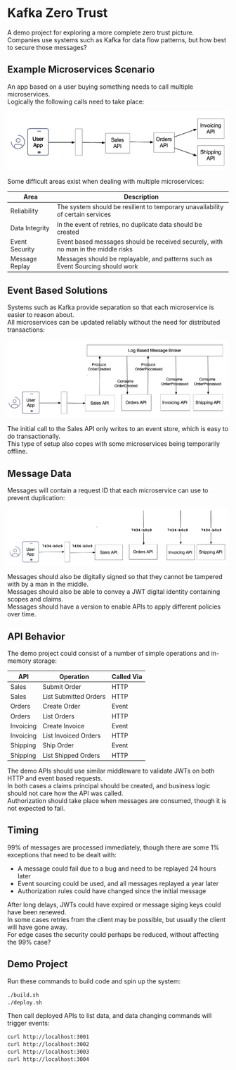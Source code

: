 # Kafka Zero Trust

A demo project for exploring a more complete zero trust picture.\
Companies use systems such as Kafka for data flow patterns, but how best to secure those messages?

## Example Microservices Scenario

An app based on a user buying something needs to call multiple microservices.\
Logically the following calls need to take place:

![Logical Calls](./doc/logical.png)

Some difficult areas exist when dealing with multiple microservices:

| Area | Description |
| ---- | ----------- |
| Reliability | The system should be resilient to temporary unavailability of certain services |
| Data Integrity | In the event of retries, no duplicate data should be created |
| Event Security | Event based messages should be received securely, with no man in the middle risks |
| Message Replay | Messages should be replayable, and patterns such as Event Sourcing should work |

## Event Based Solutions

Systems such as Kafka provide separation so that each microservice is easier to reason about.\
All microservices can be updated reliably without the need for distributed transactions:

![Event Based Calls](./doc/events.png)

The initial call to the Sales API only writes to an event store, which is easy to do transactionally.\
This type of setup also copes with some microservices being temporarily offline.

## Message Data

Messages will contain a request ID that each microservice can use to prevent duplication:

![Request IDs](./doc/request-ids.png)

Messages should also be digitally signed so that they cannot be tampered with by a man in the middle.\
Messages should also be able to convey a JWT digital identity containing scopes and claims.\
Messages should have a version to enable APIs to apply different policies over time.

## API Behavior

The demo project could consist of a number of simple operations and in-memory storage:

| API | Operation | Called Via |
| --- | --------- | ---------- |
| Sales | Submit Order | HTTP |
| Sales | List Submitted Orders | HTTP |
| Orders | Create Order | Event |
| Orders | List Orders | HTTP |
| Invoicing | Create Invoice | Event |
| Invoicing | List Invoiced Orders | HTTP |
| Shipping | Ship Order | Event |
| Shipping | List Shipped Orders | HTTP |

The demo APIs should use similar middleware to validate JWTs on both HTTP and event based requests.\
In both cases a claims principal should be created, and business logic should not care how the API was called.\
Authorization should take place when messages are consumed, though it is not expected to fail.

## Timing

99% of messages are processed immediately, though there are some 1% exceptions that need to be dealt with:

- A message could fail due to a bug and need to be replayed 24 hours later
- Event sourcing could be used, and all messages replayed a year later
- Authorization rules could have changed since the initial message

After long delays, JWTs could have expired or message siging keys could have been renewed.\
In some cases retries from the client may be possible, but usually the client will have gone away.\
For edge cases the security could perhaps be reduced, without affecting the 99% case?

## Demo Project

Run these commands to build code and spin up the system:

```bash
./build.sh
./deploy.sh
```

Then call deployed APIs to list data, and data changing commands will trigger events:

```bash
curl http://localhost:3001
curl http://localhost:3002
curl http://localhost:3003
curl http://localhost:3004
```